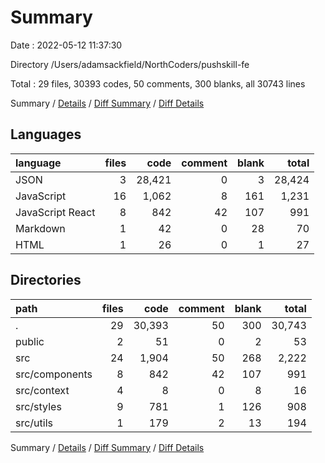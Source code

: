 # Summary

Date : 2022-05-12 11:37:30

Directory /Users/adamsackfield/NorthCoders/pushskill-fe

Total : 29 files,  30393 codes, 50 comments, 300 blanks, all 30743 lines

Summary / [Details](details.md) / [Diff Summary](diff.md) / [Diff Details](diff-details.md)

## Languages
| language | files | code | comment | blank | total |
| :--- | ---: | ---: | ---: | ---: | ---: |
| JSON | 3 | 28,421 | 0 | 3 | 28,424 |
| JavaScript | 16 | 1,062 | 8 | 161 | 1,231 |
| JavaScript React | 8 | 842 | 42 | 107 | 991 |
| Markdown | 1 | 42 | 0 | 28 | 70 |
| HTML | 1 | 26 | 0 | 1 | 27 |

## Directories
| path | files | code | comment | blank | total |
| :--- | ---: | ---: | ---: | ---: | ---: |
| . | 29 | 30,393 | 50 | 300 | 30,743 |
| public | 2 | 51 | 0 | 2 | 53 |
| src | 24 | 1,904 | 50 | 268 | 2,222 |
| src/components | 8 | 842 | 42 | 107 | 991 |
| src/context | 4 | 8 | 0 | 8 | 16 |
| src/styles | 9 | 781 | 1 | 126 | 908 |
| src/utils | 1 | 179 | 2 | 13 | 194 |

Summary / [Details](details.md) / [Diff Summary](diff.md) / [Diff Details](diff-details.md)